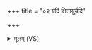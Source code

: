 +++
title = "०२ यदि क्षितायुर्यदि"

+++
<details><summary>मूलम् (VS)</summary>

यदि॑ क्षि॒तायु॒र्यदि॑ वा॒ परे॑तो॒ यदि॑ मृ॒त्योर॑न्ति॒कं नी॑त ए॒व। तमा ह॑रामि॒ निरृ॑तेरु॒पस्था॒दस्पा॑र्षमेनं श॒तशा॑रदाय ॥
</details>